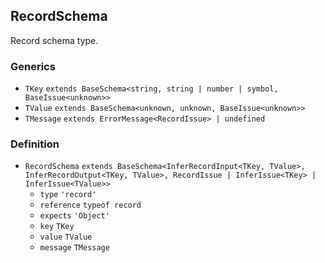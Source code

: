RecordSchema
------------

Record schema type.

### Generics

*   `TKey` `extends BaseSchema<string, string | number | symbol, BaseIssue<unknown>>`
*   `TValue` `extends BaseSchema<unknown, unknown, BaseIssue<unknown>>`
*   `TMessage` `extends ErrorMessage<RecordIssue> | undefined`

### Definition

*   `RecordSchema` `extends BaseSchema<InferRecordInput<TKey, TValue>, InferRecordOutput<TKey, TValue>, RecordIssue | InferIssue<TKey> | InferIssue<TValue>>`
    *   `type` `'record'`
    *   `reference` `typeof record`
    *   `expects` `'Object'`
    *   `key` `TKey`
    *   `value` `TValue`
    *   `message` `TMessage`